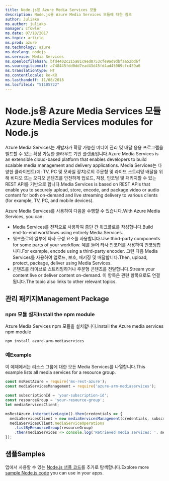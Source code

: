 ```yaml
---
title: Node.js용 Azure Media Services 모듈
description: Node.js용 Azure Media Services 모듈에 대한 참조
author: Juliako
ms.author: juliako
manager: cfowler
ms.date: 07/18/2017
ms.topic: article
ms.prod: azure
ms.technology: azure
ms.devlang: nodejs
ms.service: Media Services
ms.openlocfilehash: bfd4402c215a81c9ed8753cfe9ad9dbfaa52bd6f
ms.sourcegitcommit: a748445fdd0dd7ead43d45fd4ad45009cfc439a6
ms.translationtype: HT
ms.contentlocale: ko-KR
ms.lasthandoff: 11/08/2018
ms.locfileid: "51105722"
---
```

# <a name="azure-media-services-modules-for-nodejs"></a><span data-ttu-id="57bbb-103">Node.js용 Azure Media Services 모듈</span><span class="sxs-lookup"><span data-stu-id="57bbb-103">Azure Media Services modules for Node.js</span></span>

<span data-ttu-id="57bbb-104">Azure Media Services는 개발자가 확장 가능한 미디어 관리 및 배달 응용 프로그램을 빌드할 수 있는 확장 가능한 클라우드 기반 플랫폼입니다.</span><span class="sxs-lookup"><span data-stu-id="57bbb-104">Azure Media Services is an extensible cloud-based platform that enables developers to build scalable media management and delivery applications.</span></span> <span data-ttu-id="57bbb-105">Media Services는 다양한 클라이언트(예: TV, PC 및 모바일 장치)로의 주문형 및 라이브 스트리밍 배달을 위해 비디오 또는 오디오 콘텐츠를 안전하게 업로드, 저장, 인코딩 및 패키지할 수 있는 REST API를 기반으로 합니다.</span><span class="sxs-lookup"><span data-stu-id="57bbb-105">Media Services is based on REST APIs that enable you to securely upload, store, encode, and package video or audio content for both on-demand and live streaming delivery to various clients (for example, TV, PC, and mobile devices).</span></span>

<span data-ttu-id="57bbb-106">Azure Media Services를 사용하여 다음을 수행할 수 있습니다.</span><span class="sxs-lookup"><span data-stu-id="57bbb-106">With Azure Media Services, you can:</span></span>
- <span data-ttu-id="57bbb-107">Media Services를 전적으로 사용하여 종단 간 워크플로를 작성합니다.</span><span class="sxs-lookup"><span data-stu-id="57bbb-107">Build end-to-end workflows using entirely Media Services.</span></span> 
- <span data-ttu-id="57bbb-108">워크플로의 일부에 타사 구성 요소를 사용합니다.</span><span class="sxs-lookup"><span data-stu-id="57bbb-108">Use third-party components for some parts of your workflow.</span></span> <span data-ttu-id="57bbb-109">예를 들어 타사 인코더를 사용하여 인코딩합니다.</span><span class="sxs-lookup"><span data-stu-id="57bbb-109">For example, encode using a third-party encoder.</span></span> <span data-ttu-id="57bbb-110">그런 다음 Media Services를 사용하여 업로드, 보호, 패키징 및 배달합니다.</span><span class="sxs-lookup"><span data-stu-id="57bbb-110">Then, upload, protect, package, deliver using Media Services.</span></span>
- <span data-ttu-id="57bbb-111">콘텐츠를 라이브로 스트리밍하거나 주문형 콘텐츠를 전달합니다.</span><span class="sxs-lookup"><span data-stu-id="57bbb-111">Stream your content live or deliver content on-demand.</span></span> <span data-ttu-id="57bbb-112">이 항목은 관련 항목으로도 연결됩니다.</span><span class="sxs-lookup"><span data-stu-id="57bbb-112">The topic also links to other relevant topics.</span></span>

## <a name="management-package"></a><span data-ttu-id="57bbb-113">관리 패키지</span><span class="sxs-lookup"><span data-stu-id="57bbb-113">Management Package</span></span>

### <a name="install-the-npm-module"></a><span data-ttu-id="57bbb-114">npm 모듈 설치</span><span class="sxs-lookup"><span data-stu-id="57bbb-114">Install the npm module</span></span>

<span data-ttu-id="57bbb-115">Azure Media Services npm 모듈을 설치합니다.</span><span class="sxs-lookup"><span data-stu-id="57bbb-115">Install the Azure media services npm module</span></span>

```bash
npm install azure-arm-mediaservices
```

### <a name="example"></a><span data-ttu-id="57bbb-116">예</span><span class="sxs-lookup"><span data-stu-id="57bbb-116">Example</span></span>

<span data-ttu-id="57bbb-117">이 예제에서는 리소스 그룹에 대한 모든 Media Services를 나열합니다.</span><span class="sxs-lookup"><span data-stu-id="57bbb-117">This example lists all media services for a resource group.</span></span>

```javascript
const msRestAzure = require('ms-rest-azure');
const mediaServicesManagement = require('azure-arm-mediaservices');

const subscriptionId = 'your-subscription-id';
const resourceGroup = 'your-resource-group';
let mediaServicesClient;

msRestAzure.interactiveLogin().then(credentials => {
  mediaServicesClient = new mediaServicesManagement(credentials, subscriptionId);
  mediaServicesClient.mediaServiceOperations
    .listByResourceGroup(resourceGroup)
    .then(mediaServices => console.log('Retrieved media services: ', mediaServices));
});
```

## <a name="samples"></a><span data-ttu-id="57bbb-118">샘플</span><span class="sxs-lookup"><span data-stu-id="57bbb-118">Samples</span></span>

<span data-ttu-id="57bbb-119">앱에서 사용할 수 있는 [Node.js 샘플 코드](https://azure.microsoft.com/resources/samples/?platform=nodejs)를 추가로 탐색합니다.</span><span class="sxs-lookup"><span data-stu-id="57bbb-119">Explore more [sample Node.js code](https://azure.microsoft.com/resources/samples/?platform=nodejs) you can use in your apps.</span></span>
